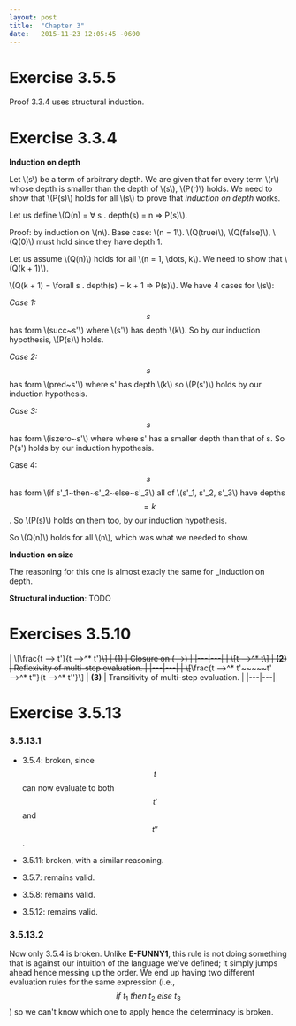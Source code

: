 ```yaml
---
layout: post
title:  "Chapter 3"
date:   2015-11-23 12:05:45 -0600
---
```


# Exercise 3.5.5

Proof 3.3.4 uses structural induction.

# Exercise 3.3.4

__Induction on depth__

Let \\(s\\) be a term of arbitrary depth. We are given that
for every term \\(r\\) whose depth is smaller than the depth of \\(s\\),
\\(P(r)\\) holds. We need to show that \\(P(s)\\) holds for all \\(s\\) to prove
that _induction on depth_ works.

Let us define \\(Q(n) = ∀ s . depth(s) = n ⇒ P(s)\\).

Proof: by induction on \\(n\\).
Base case: \\(n = 1\\). \\(Q(true)\\), \\(Q(false)\\), \\(Q(0)\\) must
hold since they have depth 1.

Let us assume \\(Q(n)\\) holds for all \\(n = 1, \dots, k\\). We need to show
that \\(Q(k + 1)\\).

\\(Q(k + 1) = \forall s . depth(s) = k + 1 ⇒ P(s)\\). We have 4 cases for \\(s\\):

_Case 1:_ $$s$$ has form \\(succ~s'\\) where \\(s'\\) has depth \\(k\\).
So by our induction hypothesis, \\(P(s)\\) holds.

_Case 2:_ $$s$$ has form \\(pred~s'\\) where s' has depth \\(k\\) so
\\(P(s')\\) holds by our induction hypothesis.

_Case 3:_ $$s$$ has form \\(iszero~s'\\) where where s' has a smaller depth than that of s.
So P(s') holds by our induction hypothesis.

Case 4: $$s$$ has form \\(if s'_1~then~s'_2~else~s'_3\\) all of \\(s'_1, s'_2, s'_3\\)
have depths $$ = k$$. So \\(P(s)\\) holds on them too, by our induction
hypothesis.

So  \\(Q(n)\\) holds for all \\(n\\), which was what we needed to show.

__Induction on size__

The reasoning for this one is almost exacly the same for _induction on depth.

__Structural induction__: TODO

# Exercises 3.5.10

| \\[\frac{t ⟶ t'}{t ⟶^* t'}~~~~\\] | (1) | Closure on (⟶) |
|---|---|
| \\[t ⟶^* t\\] | __(2)__ | Reflexivity of multi-step evaluation. |
|---|---|
| \\[~~~~\frac{t ⟶^* t'~~~~~t' ⟶^* t''}{t ⟶^* t''}\\] | __(3)__ | Transitivity of multi-step evaluation. |
|---|---|

# Exercise 3.5.13

### 3.5.13.1

* 3.5.4: broken, since $$t$$ can now evaluate to both $$t'$$ and $$t''$$.
* 3.5.11: broken, with a similar reasoning.

* 3.5.7: remains valid.
* 3.5.8: remains valid.
* 3.5.12: remains valid.

### 3.5.13.2

Now only 3.5.4 is broken. Unlike __E-FUNNY1__, this rule is not doing something
that is against our intuition of the language we've defined; it simply jumps
ahead hence messing up the order. We end up having two different
evaluation rules for the same expression (i.e., $$if~t_1~then~t_2~else~t_3$$) so
we can't know which one to apply hence the determinacy is broken.
